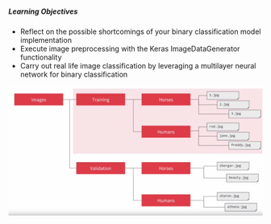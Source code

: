##### Learning Objectives

- Reflect on the possible shortcomings of your binary classification model implementation
- Execute image preprocessing with the Keras ImageDataGenerator functionality
- Carry out real life image classification by leveraging a multilayer neural network for binary classification


![1662428599310](image/readme/1662428599310.png)
